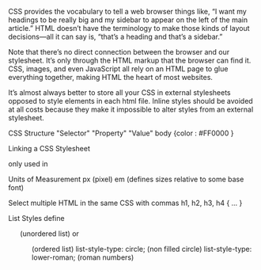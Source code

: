 
CSS provides the vocabulary to tell a web browser things like,
“I want my headings to be really big and my sidebar to appear on the left of the main article.” 
HTML doesn’t have the terminology to make those kinds of layout decisions—all it can say is, 
“that’s a heading and that’s a sidebar.”

Note that there’s no direct connection between the browser and our stylesheet. 
It’s only through the HTML markup that the browser can find it. CSS, images, and even JavaScript 
all rely on an HTML page to glue everything together, making HTML the heart of most websites.

It’s almost always better to store all your CSS in external stylesheets opposed to style elements in each html file.
Inline styles should be avoided at all costs because they make it impossible to alter styles from an external stylesheet.



CSS Structure
"Selector"  "Property"    "Value"
body          {color   :  #FF0000  }

Linking a CSS Stylesheet
<link/> only used in  <head> </head>
<link rel='stylesheet' href='css file reference'/>

Units of Measurement
px (pixel)
em (defines sizes relative to some base font)

Select multiple HTML in the same CSS with commas
h1, h2, h3, h4 {
...
}

List Styles 
define <ul> (unordered list) or <ol> (ordered list)
list-style-type: circle; (non filled circle)
list-style-type: lower-roman; (roman numbers)







